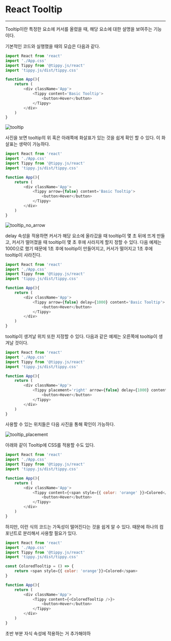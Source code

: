 # React Tooltip

---

Tooltip이란 특정한 요소에 커서를 올렸을 때, 해당 요소에 대한 설명을 보여주는 기능이다.

기본적인 코드와 실행했을 때의 모습은 다음과 같다.

```javascript
import React from 'react'
import './App.css'
import Tippy from '@tippy.js/react'
import 'tippy.js/dist/tippy.css'

function App(){
	return (
		<div className='App'>
			<Tippy content='Basic Tooltip'>
				<button>Hover</button>
			</Tippy>
		</div>
	)
}
```

![tooltip](../assets/img/tooltip.jpg)

사진을 보면 tooltip의 위 혹은 아래쪽에 화살표가 있는 것을 쉽게 확인 할 수 있다. 이 화살표는 생략이 가능하다.

```javascript
import React from 'react'
import './App.css'
import Tippy from '@tippy.js/react'
import 'tippy.js/dist/tippy.css'

function App(){
	return (
		<div className='App'>
			<Tippy arrow={false} content='Basic Tooltip'>
				<button>Hover</button>
			</Tippy>
		</div>
	)
}
```

![tooltip_no_arrow](../assets/img/tooltip_no_arrow.jpg)

delay 속성을 적용하면 커서가 해당 요소에 올라갔을 때 tooltip이 몇 초 뒤에 뜨게 만들고, 커서가 떨어졌을 때 tooltip이 몇 초 후에 사라지게 할지 정할 수 있다. 다음 예제는 1000으로 했기 때문에 1초 후에 tooltip이 만들어지고, 커서가 떨어지고 1초 후에 tooltip이 사라진다.

```javascript
import React from 'react'
import './App.css'
import Tippy from '@tippy.js/react'
import 'tippy.js/dist/tippy.css'

function App(){
	return (
		<div className='App'>
			<Tippy arrow={false} delay={1000} content='Basic Tooltip'>
				<button>Hover</button>
			</Tippy>
		</div>
	)
}
```

tooltip이 생겨날 위치 또한 지정할 수 있다. 다음과 같은 예제는 오른쪽에 tooltip이 생겨날 것이다.

```javascript
import React from 'react'
import './App.css'
import Tippy from '@tippy.js/react'
import 'tippy.js/dist/tippy.css'

function App(){
	return (
		<div className='App'>
			<Tippy placement='right' arrow={false} delay={1000} content='Basic Tooltip'>
				<button>Hover</button>
			</Tippy>
		</div>
	)
}
```

사용할 수 있는 위치들은 다음 사진을 통해 확인이 가능하다.

![tooltip_placement](../assets/img/tooltip_placement.jpg)



아래와 같이 Tooltip에 CSS를 적용할 수도 있다.

```javascript
import React from 'react'
import './App.css'
import Tippy from '@tippy.js/react'
import 'tippy.js/dist/tippy.css'

function App(){
	return (
		<div className='App'>
			<Tippy content={<span style={{ color: 'orange' }}>Colored</span>}>
				<button>Hover</button>
			</Tippy>
		</div>
	)
}
```

하지만, 이런 식의 코드는 가독성이 떨어진다는 것을 쉽게 알 수 있다. 때문에 하나의 컴포넌트로 분리해서 사용할 필요가 있다.

```javascript
import React from 'react'
import './App.css'
import Tippy from '@tippy.js/react'
import 'tippy.js/dist/tippy.css'

const ColoredTooltip = () => {
	return <span style={{ color: 'orange'}}>Colored</span>
}

function App(){
	return (
		<div className='App'>
			<Tippy content={<ColoredTooltip />}>
				<button>Hover</button>
			</Tippy>
		</div>
	)
}
```

 

초반 부분 자식 속성에 적용하는 거 추가해야하